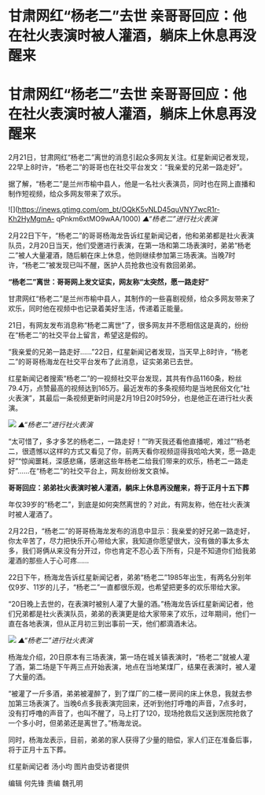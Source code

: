 # 甘肃网红“杨老二”去世 亲哥哥回应：他在社火表演时被人灌酒，躺床上休息再没醒来

# 甘肃网红“杨老二”去世 亲哥哥回应：他在社火表演时被人灌酒，躺床上休息再没醒来

2月21日，甘肃网红“杨老二”离世的消息引起众多网友关注。红星新闻记者发现，22早上8时许，“杨老二”的哥哥也在社交平台发文：“我亲爱的兄弟一路走好”。

据了解，“杨老二”是兰州市榆中县人，他是一名社火表演员，同时也在网上直播和制作短视频，给众多网友带来了欢乐。

![](https://inews.gtimg.com/om_bt/OQkK5vNLD45quVNY7wcR1r-Kh2HyMgmA-
qPnkm6xtMO9wAA/1000) _▲“杨老二”进行社火表演_

2月22日下午，“杨老二”的哥哥杨海龙告诉红星新闻记者，他和弟弟都是社火表演队员，2月20日当天，他们受邀进行表演，在第一场和第二场表演时，弟弟“杨老二”被人大量灌酒，随后躺在床上休息，他则继续参加第三场表演。当晚7时许，“杨老二”被发现已叫不醒，医护人员抢救也没有救回弟弟。

**“杨老二”离世：哥哥网上发文证实，网友称“太突然，愿一路走好”**

甘肃网红“杨老二”是兰州市榆中县人，其制作的一些喜剧视频，给众多网友带来了欢乐，同时他在视频中也记录着美好生活，传递着正能量。

21日，有网友发布消息称“杨老二离世”了，很多网友并不愿相信这是真的，纷纷在“杨老二”的社交平台上留言，希望这是假的。

“我亲爱的兄弟一路走好……”22日，红星新闻记者发现，当天早上8时许，“杨老二”的哥哥杨海龙在社交平台发布了此消息，证实弟弟已去世。

红星新闻记者搜索“杨老二”的一视频社交平台发现，其共有作品1160条，粉丝79.4万，点赞最高的视频达到165万。最近发布的多条视频均是当地民俗文化“社火表演”，其最后一条视频更新时间是2月19日20时59分，也是他正在进行社火表演。

![](https://inews.gtimg.com/om_bt/O2p3m4PnzZ2Q8f6X-OdfvOW5KkmzSu_3wmEEKR6EsDVawAA/1000)
_▲“杨老二”进行社火表演_

“太可惜了，多才多艺的杨老二，一路走好！”“昨天我还看他直播呢，难过”“杨老二，很遗憾以这样的方式又看见了你，前两天看你视频逗得我哈哈大笑，愿一路走好”“惊闻噩耗，深感悲痛，感谢这些年杨老二给我们带来的欢乐，杨老二一路走好”……在“杨老二”的社交平台上，网友纷纷发文哀悼。

**哥哥回应：弟弟社火表演时被人灌酒，躺床上休息再没醒来，将于正月十五下葬**

年仅39岁的“杨老二”，到底是如何突然离世的？对此，有网友称，他在社火表演时被人灌酒了。

2月22日，“杨老二”的哥哥杨海龙发布的消息中显示：我亲爱的好兄弟一路走好，你太辛苦了，尽力把快乐开心带给大家，我知道你愿望很大，没有做的事太多太多，我们哥俩从来没有分开过，你也肯定不忍心丢下所有，只是不知道你们给我弟灌酒的那些人于心可疼……

22日下午，杨海龙告诉红星新闻记者，弟弟“杨老二”1985年出生，有两名分别年仅9岁、11岁的儿子，“杨老二”一直都很乐观，也希望把更多的欢乐带给大家。

“20日晚上去世的，在表演时被别人灌了大量的酒。”杨海龙告诉红星新闻记者，他们兄弟都是社火表演队员，弟弟的表演更是给大家带来了欢乐，过年期间，他们一直在各地表演，但从正月初三到出事前一天，他们都滴酒未沾。

![](https://inews.gtimg.com/om_bt/O4u28wegu45wXRLL9kVOR5ytmwWW4klHvoFP2vtvqqNgsAA/1000)
_▲“杨老二”进行社火表演_

杨海龙介绍，20日原本有三场表演，第一场在城关镇表演时，“杨老二”就被人灌了酒，第二场是下午两三点开始表演，地点在当地某煤厂，结果在表演时，被人灌了大量的酒。

“被灌了一斤多酒，弟弟被灌醉了，到了煤厂的二楼一房间的床上休息，我就去参加第三场表演了。当晚6点多我表演完回来，还听到他打呼噜的声音，7点多时，没有打呼噜的声音了，也叫不醒了，马上打了120，现场抢救后又送到医院抢救了一个多小时，但弟弟还是离世了。”杨海龙说。

同时，杨海龙表示，目前，弟弟的家人获得了少量的赔偿，家人们正在准备后事，将于正月十五下葬。

红星新闻记者 汤小均 图片由受访者提供

编辑 何先锋 责编 魏孔明

